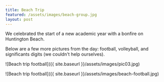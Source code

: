 ```yaml
---
title: Beach Trip
featured: /assets/images/beach-group.jpg
layout: post
---
```


We celebrated the start of a new academic year with a bonfire on Huntington Beach.

<!--more-->

Below are a few more pictures from the day: football, volleyball, and significants digits (we couldn't help ourselves).

![Beach trip football]({{ site.baseurl }}/assets/images/pic03.jpg)



![Beach trip football]({{ site.baseurl }}/assets/images/beach-football.jpg)

